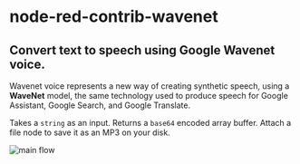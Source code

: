 # node-red-contrib-wavenet
## Convert text to speech using Google Wavenet voice.


Wavenet voice represents a new way of creating synthetic speech, using a **WaveNet** model, the same technology used to produce speech for Google Assistant, Google Search, and Google Translate.

Takes a `string` as an input. Returns a `base64` encoded array buffer. Attach a file node to save it as an MP3 on your disk.

![main flow](https://imgur.com/WyF9hBt.png)
